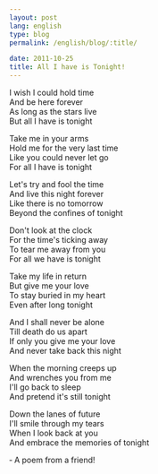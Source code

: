 ```yaml
---
layout: post
lang: english
type: blog
permalink: /english/blog/:title/

date: 2011-10-25
title: All I have is Tonight!
---
```


I wish I could hold time <br/>
And be here forever <br/>
As long as the stars live <br/>
But all I have is tonight

Take me in your arms <br/>
Hold me for the very last time <br/>
Like you could never let go <br/>
For all I have is tonight

Let's try and fool the time <br/>
And live this night forever <br/>
Like there is no tomorrow <br/>
Beyond the confines of tonight

Don't look at the clock <br/>
For the time's ticking away <br/>
To tear me away from you <br/>
For all we have is tonight

Take my life in return <br/>
But give me your love <br/>
To stay buried in my heart <br/>
Even after long tonight

And I shall never be alone <br/>
Till death do us apart <br/>
If only you give me your love <br/>
And never take back this night

When the morning creeps up <br/>
And wrenches you from me <br/>
I'll go back to sleep <br/>
And pretend it's still tonight

Down the lanes of future <br/>
I'll smile through my tears <br/>
When I look back at you <br/>
And embrace the memories of tonight

&#x2010; A poem from a friend!
